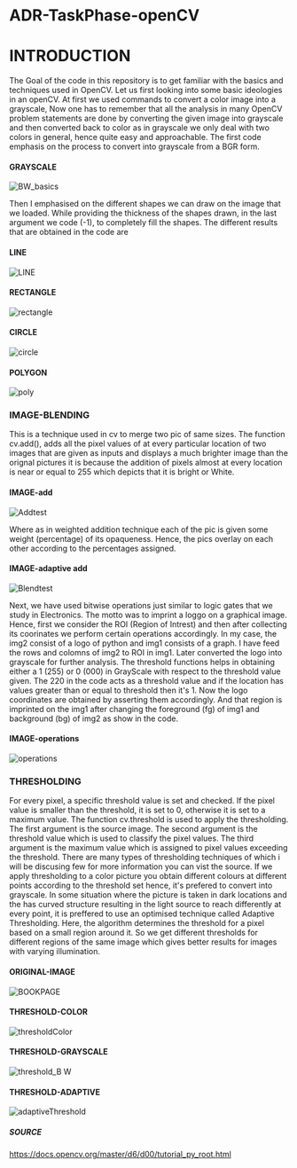 # ADR-TaskPhase-openCV

# INTRODUCTION

The Goal of the code in this repository is to get familiar with the basics and techniques used in OpenCV. Let us first looking into some basic ideologies in an openCV.
At first we used commands to convert a color image into a grayscale, Now one has to remember that all the analysis in many OpenCV problem statements are done by converting the given image into grayscale and then converted back to color as in grayscale we only deal with two colors in general, hence quite easy and approachable. The first code emphasis on the process to convert into grayscale from a BGR form.

#### GRAYSCALE

 ![BW_basics](https://user-images.githubusercontent.com/69350191/91662700-b7d67000-eb01-11ea-8e74-bee3503e9fd0.PNG)
 
Then I emphasised on the different shapes we can draw on the image that we loaded. While providing the thickness of the shapes drawn, in the last argument we code (-1), to completely fill the shapes. The different results that are obtained in the code are

#### LINE

![LINE](https://user-images.githubusercontent.com/69350191/91662706-c6248c00-eb01-11ea-9a61-2285000fbfbe.PNG)

#### RECTANGLE
![rectangle](https://user-images.githubusercontent.com/69350191/91645416-8064b680-ea62-11ea-8503-b9865e8c6419.PNG)

#### CIRCLE
![circle](https://user-images.githubusercontent.com/69350191/91645423-8f4b6900-ea62-11ea-99f9-588e71630bc5.PNG)

#### POLYGON
![poly](https://user-images.githubusercontent.com/69350191/91645434-9ffbdf00-ea62-11ea-88b1-a9c6dee215c1.PNG)

### IMAGE-BLENDING
This is a technique used in cv to merge two pic of same sizes. The function cv.add(), adds all the pixel values of at every particular location of two images that are given as inputs and displays a much brighter image than the orignal pictures it is because the addition of pixels almost at every location is near or equal to 255 which depicts that it is bright or White.
#### IMAGE-add

![Addtest](https://user-images.githubusercontent.com/69350191/91645442-b5710900-ea62-11ea-9bd2-44ca8d219b22.PNG)

Where as in weighted addition technique each of the pic is given some weight (percentage) of its opaqueness. Hence, the pics overlay on each other according to the percentages assigned.
#### IMAGE-adaptive add

![Blendtest](https://user-images.githubusercontent.com/69350191/91645451-c6ba1580-ea62-11ea-8724-9c8bbc1b4467.PNG)


Next, we have used bitwise operations just similar to logic gates that we study in Electronics. The motto was to imprint a loggo on a graphical image. Hence, first we consider the ROI (Region of Intrest) and then after collecting its coorinates we perform certain operations accordingly. In my case, the img2 consist of a logo of python and img1 consists of a graph. I have feed the rows and colomns of img2 to ROI in img1. Later converted the logo into grayscale for further analysis. The threshold functions helps in obtaining either a 1 (255) or 0 (000) in GrayScale with respect to the threshold value given. The 220 in the code acts as a threshold value and if the location has values greater than or equal to threshold then it's 1. Now the logo coordinates are obtained by asserting them accordingly. And that region is imprinted on the img1 after changing the foreground (fg) of img1 and background (bg) of img2 as show in the code. 
#### IMAGE-operations

![operations](https://user-images.githubusercontent.com/69350191/91645522-48aa3e80-ea63-11ea-97a0-d9101a72f21c.PNG)

### THRESHOLDING
For every pixel, a specific threshold value is set and checked. If the pixel value is smaller than the threshold, it is set to 0, otherwise it is set to a maximum value. The function cv.threshold is used to apply the thresholding. The first argument is the source image. The second argument is the threshold value which is used to classify the pixel values. The third argument is the maximum value which is assigned to pixel values exceeding the threshold. There are many types of thresholding techniques of which i will be discusing few for more information you can vist the source.
If we apply thresholding to a color picture you obtain different colours at different points according to the threshold set hence, it's prefered to convert into grayscale. In some situation where the picture is taken in dark locations and the has curved structure resulting in the light source to reach differently at every point, it is preffered to use an optimised technique called Adaptive Thresholding. Here, the algorithm determines the threshold for a pixel based on a small region around it. So we get different thresholds for different regions of the same image which gives better results for images with varying illumination. 

#### ORIGINAL-IMAGE

![BOOKPAGE](https://user-images.githubusercontent.com/69350191/91645464-efdaa600-ea62-11ea-86b0-c0bd7c878553.PNG)

#### THRESHOLD-COLOR

![thresholdColor](https://user-images.githubusercontent.com/69350191/91645539-6d9eb180-ea63-11ea-9300-3adf597fd82c.PNG)

#### THRESHOLD-GRAYSCALE

![threshold_B W](https://user-images.githubusercontent.com/69350191/91645545-860ecc00-ea63-11ea-989b-d02ff4f3cc1b.PNG)

#### THRESHOLD-ADAPTIVE

![adaptiveThreshold](https://user-images.githubusercontent.com/69350191/91645554-9d4db980-ea63-11ea-9dc4-d77e3a805671.PNG)


##### SOURCE
https://docs.opencv.org/master/d6/d00/tutorial_py_root.html


